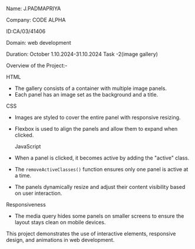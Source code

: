 Name: J.PADMAPRIYA

Company: CODE ALPHA

ID:CA/03/41406

Domain: web development 

Duration: October 1.10.2024-31.10.2024
Task -2(image gallery)

Overview of the Project:-

HTML 
   - The gallery consists of a container with multiple image panels.
   - Each panel has an image set as the background and a title.

   CSS
   - Images are styled to cover the entire panel with responsive resizing.
   - Flexbox is used to align the panels and allow them to expand when clicked.
   
     JavaScript 
   - When a panel is clicked, it becomes active by adding the "active" class.
   - The `removeActiveClasses()` function ensures only one panel is active at a time.
   - The panels dynamically resize and adjust their content visibility based on user interaction.

Responsiveness
   - The media query hides some panels on smaller screens to ensure the layout stays clean on mobile devices.

This project demonstrates the use of interactive elements, responsive design, and animations in web development.
